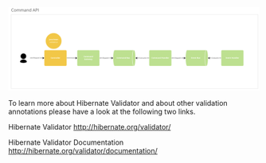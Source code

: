
<img src="./docs/command-api.png" alt="axon-app-subscription" />

To learn more about Hibernate Validator and about other validation annotations please have a look at the following two links.

Hibernate Validator
http://hibernate.org/validator/

Hibernate Validator Documentation
http://hibernate.org/validator/documentation/
